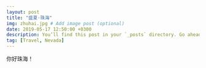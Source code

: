 ```yaml
---
layout: post
title: "盛夏·珠海"
img: zhuhai.jpg # Add image post (optional)
date: 2019-05-17 12:50:00 +0300
description: You’ll find this post in your `_posts` directory. Go ahead and edit it and re-build the site to see your changes. # Add post description (optional)
tag: [Travel, Nevada]
---
```

你好珠海！